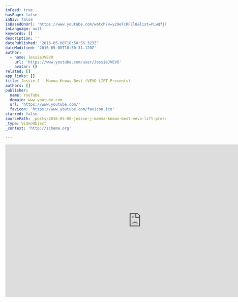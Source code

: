 ```yaml
---
inFeed: true
hasPage: false
inNav: false
isBasedOnUrl: 'https://www.youtube.com/watch?v=y29eTcRFEl8&list=PLwQfjk__gVZ1uEwMT_yRc0N5NGDwV-4_L&index=7'
inLanguage: null
keywords: []
description: ''
datePublished: '2016-05-08T18:50:56.323Z'
dateModified: '2016-05-08T18:50:31.120Z'
author:
  - name: JessieJVEVO
    url: 'https://www.youtube.com/user/JessieJVEVO'
    avatar: {}
related: []
app_links: []
title: Jessie J - Mamma Knows Best (VEVO LIFT Presents)
authors: []
publisher:
  name: YouTube
  domain: www.youtube.com
  url: 'https://www.youtube.com/'
  favicon: 'https://www.youtube.com/favicon.ico'
starred: false
sourcePath: _posts/2016-05-08-jessie-j-mamma-knows-best-vevo-lift-presents.md
_type: VideoObject
_context: 'http://schema.org'

---
```

<iframe src="https://cdn.embedly.com/widgets/media.html?src=https%3A%2F%2Fwww.youtube.com%2Fembed%2Fy29eTcRFEl8%3Ffeature%3Doembed&amp;url=https%3A%2F%2Fwww.youtube.com%2Fwatch%3Fv%3Dy29eTcRFEl8%26list%3DPLwQfjk__gVZ1uEwMT_yRc0N5NGDwV-4_L%26index%3D7&amp;image=https%3A%2F%2Fi.ytimg.com%2Fvi%2Fy29eTcRFEl8%2Fhqdefault.jpg&amp;key=b7d04c9b404c499eba89ee7072e1c4f7&amp;type=text%2Fhtml&amp;schema=youtube" width="854" height="480" scrolling="no" frameborder="0" allowfullscreen="" style=""></iframe>